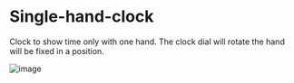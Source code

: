 # Single-hand-clock

Clock to show time only with one hand.
The clock dial will rotate the hand will be fixed in a position.

![image](https://github.com/Nandhinimahadev/Single-hand-clock/assets/111035749/bd6a01e8-4eb2-429d-a946-de60e6c5b5cf)
